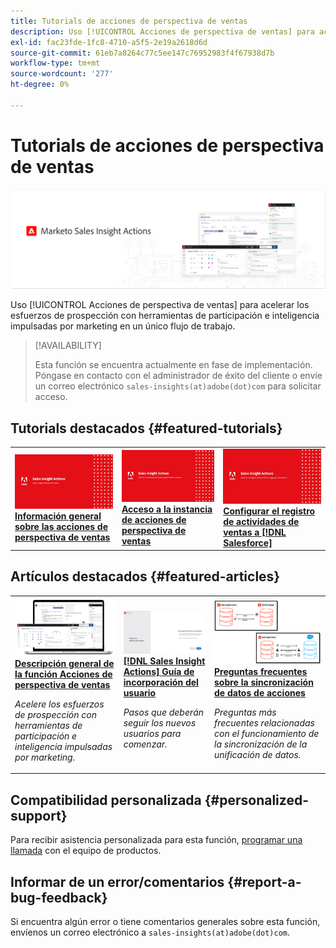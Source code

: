 ```yaml
---
title: Tutorials de acciones de perspectiva de ventas
description: Uso [!UICONTROL Acciones de perspectiva de ventas] para acelerar los esfuerzos de prospección con herramientas de participación e inteligencia impulsadas por marketing en un único flujo de trabajo.
exl-id: fac23fde-1fc8-4710-a5f5-2e19a2618d6d
source-git-commit: 61eb7a8264c77c5ee147c76952983f4f67938d7b
workflow-type: tm+mt
source-wordcount: '277'
ht-degree: 0%

---
```


# Tutorials de acciones de perspectiva de ventas

![](assets/header.png)

Uso [!UICONTROL Acciones de perspectiva de ventas] para acelerar los esfuerzos de prospección con herramientas de participación e inteligencia impulsadas por marketing en un único flujo de trabajo.

>[!AVAILABILITY]
>
>Esta función se encuentra actualmente en fase de implementación. Póngase en contacto con el administrador de éxito del cliente o envíe un correo electrónico `sales-insights(at)adobe(dot)com` para solicitar acceso.

## Tutorials destacados {#featured-tutorials}

<table style="table-layout:fixed">
<tr>
<td>
<a href="/help/sales-insight-actions/sales-insight-actions-overview.md"><img alt="imagen en miniatura para información general sobre las acciones de perspectiva de ventas" src="assets/sales-insight-actions-feature-overview-videothumb.png" /></a>
<div><a href="/help/sales-insight-actions/sales-insight-actions-overview.md"><strong>Información general sobre las acciones de perspectiva de ventas</strong></a></div>
</td>
<td>
<a href="/help/sales-insight-actions/accessing-your-sales-insight-actions-instance.md"><img alt="imagen en miniatura para acceder a la instancia de acciones de perspectivas de ventas" src="assets/accessing-your-sales-insight-actions-instance-videothumb.png" /></a>
<div><a href="/help/sales-insight-actions/accessing-your-sales-insight-actions-instance.md"><strong>Acceso a la instancia de acciones de perspectiva de ventas</strong></a></div>
</td>
<td>
<a href="/help/sales-insight-actions/configure-sales-activity-logging-to-salesforce.md"><img alt="imagen en miniatura para configurar el registro de actividad de ventas para [!DNL Salesforce]" src="assets/configure-sales-activity-logging-to-salesforce-videothumb.png" /></a>
<div><a href="/help/sales-insight-actions/configure-sales-activity-logging-to-salesforce.md"><strong>Configurar el registro de actividades de ventas a [!DNL Salesforce]</strong></a></div>
</td>
</tr>
</table>

## Artículos destacados {#featured-articles}

<table style="table-layout:fixed">
<tr>
<td>
<a href="https://experienceleague.adobe.com/docs/marketo/using/product-docs/marketo-sales-insight/actions/sales-insight-actions-feature-overview.html"><img alt="imagen en miniatura para la descripción general de las funciones de Sales Insight Actions" src="assets/sales-insight-actions-feature-overview-thumb.png" /></a>
<div><a href="https://experienceleague.adobe.com/docs/marketo/using/product-docs/marketo-sales-insight/actions/sales-insight-actions-feature-overview.html"><strong>Descripción general de la función Acciones de perspectiva de ventas</strong></a></div>
<p><em>Acelere los esfuerzos de prospección con herramientas de participación e inteligencia impulsadas por marketing.</em></p>
</td>
<td>
<a href="https://experienceleague.adobe.com/docs/marketo/using/product-docs/marketo-sales-insight/actions/getting-started/sales-insight-actions-user-onboarding-guide.html"><img alt="imagen en miniatura para [!DNL Sales Insight Actions] Guía de incorporación del usuario" src="assets/sales-insight-actions-user-onboarding-guide-thumb.png" /></a>
<div><a href="https://experienceleague.adobe.com/docs/marketo/using/product-docs/marketo-sales-insight/actions/getting-started/sales-insight-actions-user-onboarding-guide.html"><strong>[!DNL Sales Insight Actions] Guía de incorporación del usuario</strong></a></div>
<p><em>Pasos que deberán seguir los nuevos usuarios para comenzar.</em></p>
</td>
<td>
<a href="https://experienceleague.adobe.com/docs/marketo/using/product-docs/marketo-sales-insight/actions/admin/actions-data-sync-faq.html"><img alt="Preguntas frecuentes sobre la sincronización de datos de acciones con imágenes en miniatura" src="assets/actions-data-sync-faq-thumb.png" /></a>
<div><a href="https://experienceleague.adobe.com/docs/marketo/using/product-docs/marketo-sales-insight/actions/admin/actions-data-sync-faq.html"><strong>Preguntas frecuentes sobre la sincronización de datos de acciones</strong></a></div>
<p><em>Preguntas más frecuentes relacionadas con el funcionamiento de la sincronización de la unificación de datos.</em></p>
</td>
</tr>
</table>

## Compatibilidad personalizada {#personalized-support}

Para recibir asistencia personalizada para esta función, [programar una llamada](https://outlook.office365.com/owa/calendar/AdobeInc1@adobe.onmicrosoft.com/bookings/) con el equipo de productos.

## Informar de un error/comentarios {#report-a-bug-feedback}

Si encuentra algún error o tiene comentarios generales sobre esta función, envíenos un correo electrónico a `sales-insights(at)adobe(dot)com`.
